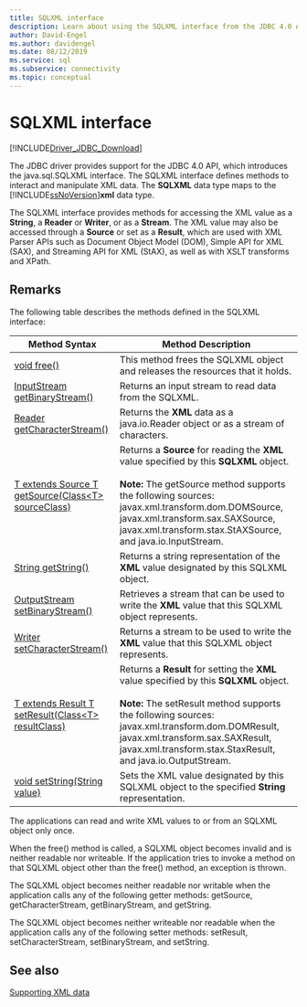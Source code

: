 ```yaml
---
title: SQLXML interface
description: Learn about using the SQLXML interface from the JDBC 4.0 API with the Microsoft JDBC Driver for SQL Server.
author: David-Engel
ms.author: davidengel
ms.date: 08/12/2019
ms.service: sql
ms.subservice: connectivity
ms.topic: conceptual
---
```

# SQLXML interface

[!INCLUDE[Driver_JDBC_Download](../../includes/driver_jdbc_download.md)]

The JDBC driver provides support for the JDBC 4.0 API, which introduces the java.sql.SQLXML interface. The SQLXML interface defines methods to interact and manipulate XML data. The **SQLXML** data type maps to the [!INCLUDE[ssNoVersion](../../includes/ssnoversion-md.md)]**xml** data type.  
  
The SQLXML interface provides methods for accessing the XML value as a **String**, a **Reader** or **Writer**, or as a **Stream**. The XML value may also be accessed through a **Source** or set as a **Result**, which are used with XML Parser APIs such as Document Object Model (DOM), Simple API for XML (SAX), and Streaming API for XML (StAX), as well as with XSLT transforms and XPath.  
  
## Remarks  

The following table describes the methods defined in the SQLXML interface:  
  
|Method Syntax|Method Description|  
|-------------------|------------------------|  
|[void free()](https://go.microsoft.com/fwlink/?LinkId=131685)|This method frees the SQLXML object and releases the resources that it holds.|  
|[InputStream getBinaryStream()](https://go.microsoft.com/fwlink/?LinkId=131754)|Returns an input stream to read data from the SQLXML.|  
|[Reader getCharacterStream()](https://go.microsoft.com/fwlink/?LinkId=131755)|Returns the **XML** data as a java.io.Reader object or as a stream of characters.|  
|[T extends Source T getSource(Class\<T> sourceClass)](https://go.microsoft.com/fwlink/?LinkId=131756)|Returns a **Source** for reading the **XML** value specified by this **SQLXML** object.<br /><br /> **Note:**  The getSource method supports the following sources: javax.xml.transform.dom.DOMSource, javax.xml.transform.sax.SAXSource, javax.xml.transform.stax.StAXSource, and java.io.InputStream.|  
|[String getString()](https://go.microsoft.com/fwlink/?LinkId=131757)|Returns a string representation of the **XML** value designated by this SQLXML object.|  
|[OutputStream setBinaryStream()](https://go.microsoft.com/fwlink/?LinkId=131758)|Retrieves a stream that can be used to write the **XML** value that this SQLXML object represents.|  
|[Writer setCharacterStream()](https://go.microsoft.com/fwlink/?LinkId=131759)|Returns a stream to be used to write the **XML** value that this SQLXML object represents.|  
|[T extends Result T setResult(Class\<T> resultClass)](https://go.microsoft.com/fwlink/?LinkId=131760)|Returns a **Result** for setting the **XML** value specified by this **SQLXML** object.<br /><br /> **Note:** The setResult method supports the following sources: javax.xml.transform.dom.DOMResult, javax.xml.transform.sax.SAXResult, javax.xml.transform.stax.StaxResult, and java.io.OutputStream.|  
|[void setString(String value)](https://go.microsoft.com/fwlink/?LinkId=131762)|Sets the XML value designated by this SQLXML object to the specified **String** representation.|  
  
The applications can read and write XML values to or from an SQLXML object only once.  
  
When the free() method is called, a SQLXML object becomes invalid and is neither readable nor writeable. If the application tries to invoke a method on that SQLXML object other than the free() method, an exception is thrown.  
  
The SQLXML object becomes neither readable nor writable when the application calls any of the following getter methods: getSource, getCharacterStream, getBinaryStream, and getString.  
  
The SQLXML object becomes neither writeable nor readable when the application calls any of the following setter methods: setResult, setCharacterStream, setBinaryStream, and setString.  
  
## See also  

[Supporting XML data](../../connect/jdbc/supporting-xml-data.md)  
